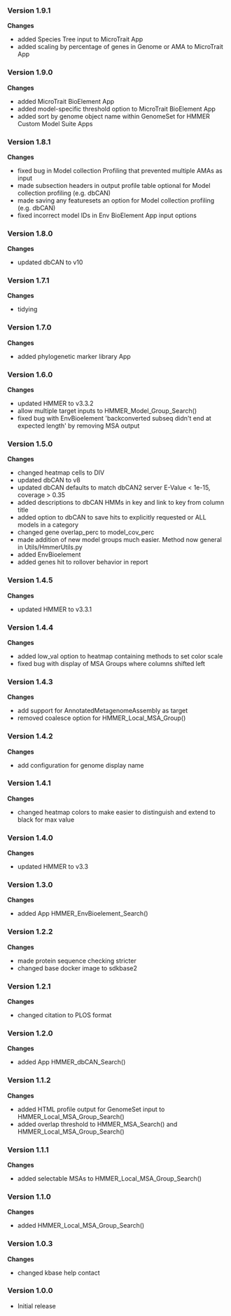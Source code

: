 ### Version 1.9.1
__Changes__
- added Species Tree input to MicroTrait App
- added scaling by percentage of genes in Genome or AMA to MicroTrait App

### Version 1.9.0
__Changes__
- added MicroTrait BioElement App
- added model-specific threshold option to MicroTrait BioElement App
- added sort by genome object name within GenomeSet for HMMER Custom Model Suite Apps

### Version 1.8.1
__Changes__
- fixed bug in Model collection Profiling that prevented multiple AMAs as input
- made subsection headers in output profile table optional for Model collection profiling (e.g. dbCAN)
- made saving any featuresets an option for Model collection profiling (e.g. dbCAN)
- fixed incorrect model IDs in Env BioElement App input options

### Version 1.8.0
__Changes__
- updated dbCAN to v10

### Version 1.7.1
__Changes__
- tidying

### Version 1.7.0
__Changes__
- added phylogenetic marker library App

### Version 1.6.0
__Changes__
- updated HMMER to v3.3.2
- allow multiple target inputs to HMMER_Model_Group_Search()
- fixed bug with EnvBioelement 'backconverted subseq didn't end at expected length' by removing MSA output

### Version 1.5.0
__Changes__
- changed heatmap cells to DIV
- updated dbCAN to v8
- updated dbCAN defaults to match dbCAN2 server E-Value < 1e-15, coverage > 0.35
- added descriptions to dbCAN HMMs in key and link to key from column title
- added option to dbCAN to save hits to explicitly requested or ALL models in a category
- changed gene overlap_perc to model_cov_perc
- made addition of new model groups much easier. Method now general in Utils/HmmerUtils.py
- added EnvBioelement
- added genes hit to rollover behavior in report

### Version 1.4.5
__Changes__
- updated HMMER to v3.3.1

### Version 1.4.4
__Changes__
- added low_val option to heatmap containing methods to set color scale
- fixed bug with display of MSA Groups where columns shifted left

### Version 1.4.3
__Changes__
- add support for AnnotatedMetagenomeAssembly as target
- removed coalesce option for HMMER_Local_MSA_Group()

### Version 1.4.2
__Changes__
- add configuration for genome display name

### Version 1.4.1
__Changes__
- changed heatmap colors to make easier to distinguish and extend to black for max value

### Version 1.4.0
__Changes__
- updated HMMER to v3.3

### Version 1.3.0
__Changes__
- added App HMMER_EnvBioelement_Search()

### Version 1.2.2
__Changes__
- made protein sequence checking stricter
- changed base docker image to sdkbase2

### Version 1.2.1
__Changes__
- changed citation to PLOS format

### Version 1.2.0
__Changes__
- added App HMMER_dbCAN_Search()

### Version 1.1.2
__Changes__
- added HTML profile output for GenomeSet input to HMMER_Local_MSA_Group_Search()
- added overlap threshold to HMMER_MSA_Search() and HMMER_Local_MSA_Group_Search()

### Version 1.1.1
__Changes__
- added selectable MSAs to HMMER_Local_MSA_Group_Search()

### Version 1.1.0
__Changes__
- added HMMER_Local_MSA_Group_Search()

### Version 1.0.3
__Changes__
- changed kbase help contact

### Version 1.0.0
- Initial release
